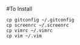 #To Install

```
cp gitconfig ~/.gitconfig
cp screenrc ~/.screenrc
cp vimrc ~/.vimrc
cp vim ~/.vim
```
